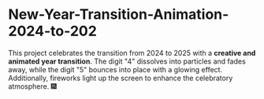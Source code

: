 # New-Year-Transition-Animation-2024-to-202
This project celebrates the transition from 2024 to 2025 with a **creative and animated year transition**. The digit "4" dissolves into particles and fades away, while the digit "5" bounces into place with a glowing effect. Additionally, fireworks light up the screen to enhance the celebratory atmosphere. 🎆
